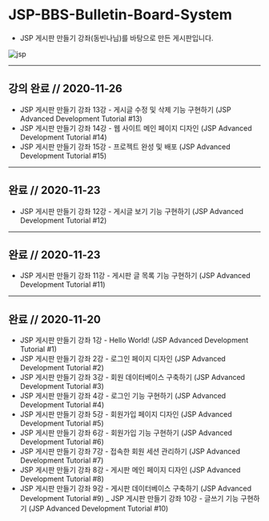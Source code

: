 # JSP-BBS-Bulletin-Board-System

- JSP 게시판 만들기 강좌(동빈나님)를 바탕으로 만든 게시판입니다.

![jsp](https://user-images.githubusercontent.com/67350653/102031331-00880f80-3df9-11eb-9236-07f7d1b0a60a.png)

------------
강의 완료 // 2020-11-26
-
- JSP 게시판 만들기 강좌 13강 - 게시글 수정 및 삭제 기능 구현하기 (JSP Advanced Development Tutorial #13)
- JSP 게시판 만들기 강좌 14강 - 웹 사이트 메인 페이지 디자인 (JSP Advanced Development Tutorial #14)
- JSP 게시판 만들기 강좌 15강 - 프로젝트 완성 및 배포 (JSP Advanced Development Tutorial #15)
------------
완료 // 2020-11-23
-
- JSP 게시판 만들기 강좌 12강 - 게시글 보기 기능 구현하기 (JSP Advanced Development Tutorial #12)
------------
완료 // 2020-11-23
-
- JSP 게시판 만들기 강좌 11강 - 게시판 글 목록 기능 구현하기 (JSP Advanced Development Tutorial #11)

------------
완료 // 2020-11-20
-
- JSP 게시판 만들기 강좌 1강 - Hello World! (JSP Advanced Development Tutorial #1)
- JSP 게시판 만들기 강좌 2강 - 로그인 페이지 디자인 (JSP Advanced Development Tutorial #2)
- JSP 게시판 만들기 강좌 3강 - 회원 데이터베이스 구축하기 (JSP Advanced Development Tutorial #3)
- JSP 게시판 만들기 강좌 4강 - 로그인 기능 구현하기 (JSP Advanced Development Tutorial #4)
- JSP 게시판 만들기 강좌 5강 - 회원가입 페이지 디자인 (JSP Advanced Development Tutorial #5)
- JSP 게시판 만들기 강좌 6강 - 회원가입 기능 구현하기 (JSP Advanced Development Tutorial #6)
- JSP 게시판 만들기 강좌 7강 - 접속한 회원 세션 관리하기 (JSP Advanced Development Tutorial #7)
- JSP 게시판 만들기 강좌 8강 - 게시판 메인 페이지 디자인 (JSP Advanced Development Tutorial #8)
- JSP 게시판 만들기 강좌 9강 - 게시판 데이터베이스 구축하기 (JSP Advanced Development Tutorial #9)
_ JSP 게시판 만들기 강좌 10강 - 글쓰기 기능 구현하기 (JSP Advanced Development Tutorial #10)
